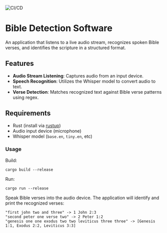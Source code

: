 ![CI/CD](https://github.com/chornge/easy_sermon/actions/workflows/build.yml/badge.svg?branch=main)

# Bible Detection Software

An application that listens to a live audio stream, recognizes spoken Bible verses, and identifies the scripture in a structured format.

## Features

- **Audio Stream Listening**: Captures audio from an input device.
- **Speech Recognition**: Utilizes the Whisper model to convert audio to text.
- **Verse Detection**: Matches recognized text against Bible verse patterns using regex.

## Requirements

- Rust (install via [rustup](https://rustup.rs/))
- Audio input device (microphone)
- Whisper model (`base.en`, `tiny.en`, etc)

### Usage

Build:

```
cargo build --release
```

Run:

```
cargo run --release
```

Speak Bible verses into the audio device. The application will identify and print the recognized verses:

```
"first john two and three" -> 1 John 2:3
"second peter one verse two" -> 2 Peter 1:2
"genesis one one exodus two two leviticus three three" -> [Genesis 1:1, Exodus 2:2, Leviticus 3:3]
```
